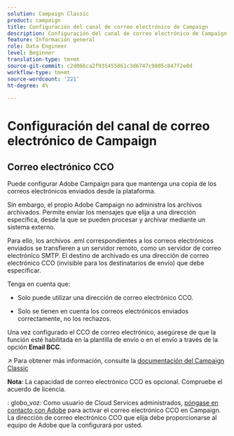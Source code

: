 ```yaml
---
solution: Campaign Classic
product: campaign
title: Configuración del canal de correo electrónico de Campaign
description: Configuración del canal de correo electrónico de Campaign
feature: Información general
role: Data Engineer
level: Beginner
translation-type: tm+mt
source-git-commit: c2d066ca2f935455861c3d6747c9805c847f2e0d
workflow-type: tm+mt
source-wordcount: '221'
ht-degree: 4%

---
```


# Configuración del canal de correo electrónico de Campaign

## Correo electrónico CCO

Puede configurar Adobe Campaign para que mantenga una copia de los correos electrónicos enviados desde la plataforma.

Sin embargo, el propio Adobe Campaign no administra los archivos archivados. Permite enviar los mensajes que elija a una dirección específica, desde la que se pueden procesar y archivar mediante un sistema externo.

Para ello, los archivos .eml correspondientes a los correos electrónicos enviados se transfieren a un servidor remoto, como un servidor de correo electrónico SMTP. El destino de archivado es una dirección de correo electrónico CCO (invisible para los destinatarios de envío) que debe especificar.

Tenga en cuenta que:

* Solo puede utilizar una dirección de correo electrónico CCO.

* Solo se tienen en cuenta los correos electrónicos enviados correctamente, no los rechazos.

Una vez configurado el CCO de correo electrónico, asegúrese de que la función esté habilitada en la plantilla de envío o en el envío a través de la opción **Email BCC**.

:arrow_upper_right: Para obtener más información, consulte la [documentación del Campaign Classic](https://experienceleague.adobe.com/docs/campaign-classic/using/sending-messages/sending-emails/sending-an-email/email-parameters.html?lang=en#email-bcc)

**Nota**: La capacidad de correo electrónico CCO es opcional. Compruebe el acuerdo de licencia.

: globo_voz: Como usuario de Cloud Services administrados, [póngase en contacto con Adobe](../start/support.md#support) para activar el correo electrónico CCO en Campaign. La dirección de correo electrónico CCO que elija debe proporcionarse al equipo de Adobe que la configurará por usted.